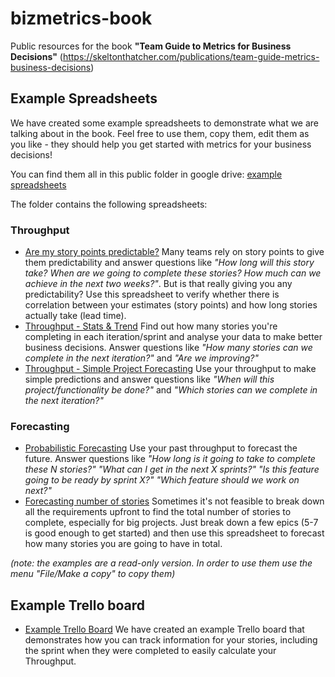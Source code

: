 # bizmetrics-book
Public resources for the book **"Team Guide to Metrics for Business Decisions"** (https://skeltonthatcher.com/publications/team-guide-metrics-business-decisions)

## Example Spreadsheets
We have created some example spreadsheets to demonstrate what we are talking about in the book. Feel free to use them, copy them, edit them as you like - they should help you get started with metrics for your business decisions!

You can find them all in this public folder in google drive: [example spreadsheets](https://drive.google.com/open?id=0B2p8TYBgYF-MSkx2ZUt6SGxTY3c) 

The folder contains the following spreadsheets:
### Throughput
* [Are my story points predictable?](https://drive.google.com/open?id=1rfrr9ZoUjlIQS8hxCKjTx9r9ndvwcDZ9zHgd_T17rIE) Many teams rely on story points to give them predictability and answer questions like _"How long will this story take? When are we going to complete these stories? How much can we achieve in the next two weeks?"_. But is that really giving you any predictability? Use this spreadsheet to verify whether there is correlation between your estimates (story points) and how long stories actually take (lead time). 
* [Throughput - Stats & Trend](https://drive.google.com/open?id=1JyTEYg3vIh0OoPM_TSwzPNGn_cXYGsBMFXT2SnF5Tg0) Find out how many stories you're completing in each iteration/sprint and analyse your data to make better business decisions. Answer questions like _"How many stories can we complete in the next iteration?"_ and _"Are we improving?"_
* [Throughput - Simple Project Forecasting](https://drive.google.com/open?id=13NdAyShAsAuKZZFITg2w3dznQN6wTHIyW7vkhmtmdPQ) Use your throughput to make simple predictions and answer questions like _"When will this project/functionality be done?"_ and _"Which stories can we complete in the next iteration?"_

### Forecasting
* [Probabilistic Forecasting](https://docs.google.com/spreadsheets/d/1L-BHVNIAFprYT0auzoBxvR3wI9JQS8wxVHG9XrDR1uQ) Use your past throughput to forecast the future. Answer questions like _"How long is it going to take to complete these N stories?"_ _"What can I get in the next X sprints?"_ _"Is this feature going to be ready by sprint X?"_ _"Which feature should we work on next?"_
* [Forecasting number of stories](https://drive.google.com/open?id=1Q0mqSoGlaVbFPeVxrydMJsc9NX2RajbkJQP1k3nwmgQ) Sometimes it's not feasible to break down all the requirements upfront to find the total number of stories to complete, especially for big projects. Just break down a few epics (5-7 is good enough to get started) and then use this spreadsheet to forecast how many stories you are going to have in total.

_(note: the examples are a read-only version. In order to use them use the menu "File/Make a copy" to copy them)_

## Example Trello board
* [Example Trello Board](https://trello.com/b/fq07LbFO/bizmetrics-book-example-board) We have created an example Trello board that demonstrates how you can track information for your stories, including the sprint when they were completed to easily calculate your Throughput.
